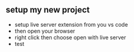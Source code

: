 ## setup my new project

- setup live server extension  from you vs code
- then open your browser
- right click then choose open with live server
- test
